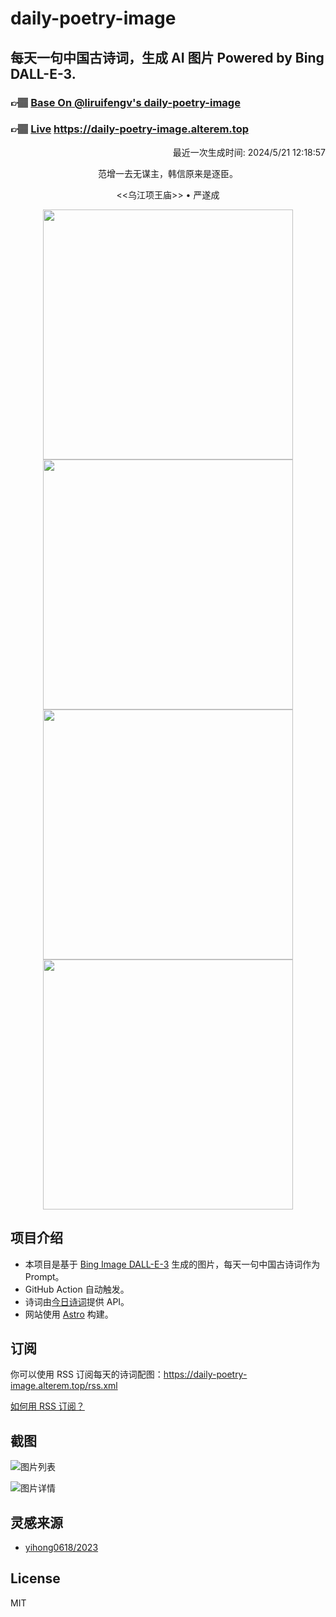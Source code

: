 
# daily-poetry-image

## 每天一句中国古诗词，生成 AI 图片 Powered by Bing DALL-E-3.

### 👉🏽 [Base On @liruifengv's daily-poetry-image](https://github.com/liruifengv/daily-poetry-image)

### 👉🏽 [Live](https://daily-poetry-image.alterem.top/) https://daily-poetry-image.alterem.top

<p align="right">
  最近一次生成时间: 2024/5/21 12:18:57
</p>
<p align="center">
范增一去无谋主，韩信原来是逐臣。
</p>
<p align="center">
<<乌江项王庙>> • 严遂成
</p>
<p align="center">
<img src="https://tse3.mm.bing.net/th/id/OIG1.oYU_X9gxZe3dEAZyM87O" height="400" width="400" />
<img src="https://tse4.mm.bing.net/th/id/OIG1.y1z1yHThBWZqJsiKpeeV" height="400" width="400" />
<img src="https://tse4.mm.bing.net/th/id/OIG1.TFBlWWixXtZiplWk96wG" height="400" width="400" />
<img src="https://tse2.mm.bing.net/th/id/OIG1.uRnBPDh5nUeAsd5fblE_" height="400" width="400" />
</p>

## 项目介绍

-   本项目是基于 [Bing Image DALL-E-3](https://www.bing.com/images/create) 生成的图片，每天一句中国古诗词作为 Prompt。
-   GitHub Action 自动触发。
-   诗词由[今日诗词](https://www.jinrishici.com/)提供 API。
-   网站使用 [Astro](https://astro.build) 构建。

## 订阅

你可以使用 RSS 订阅每天的诗词配图：https://daily-poetry-image.alterem.top/rss.xml

[如何用 RSS 订阅？](https://zhuanlan.zhihu.com/p/55026716)

## 截图

![图片列表](./screenshots/Snipaste_2023-12-28_21-00-26.png)

![图片详情](./screenshots/Snipaste_2023-12-28_21-00-53.png)

## 灵感来源

-   [yihong0618/2023](https://github.com/yihong0618/2023)

## License

MIT
